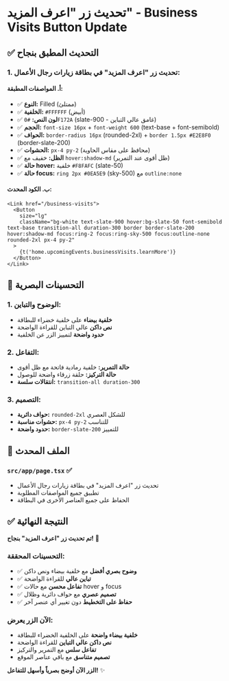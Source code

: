 # تحديث زر "اعرف المزيد" - Business Visits Button Update

## ✅ التحديث المطبق بنجاح

### **1. تحديث زر "اعرف المزيد" في بطاقة زيارات رجال الأعمال:**

#### **أ. المواصفات المطبقة:**
- ✅ **النوع:** Filled (ممتلئ)
- ✅ **الخلفية:** `#FFFFFF` (أبيض)
- ✅ **لون النص:** `#0F172A` (slate-900 - غامق عالي التباين)
- ✅ **الحجم:** `font-size 16px` + `font-weight 600` (text-base + font-semibold)
- ✅ **الحواف:** `border-radius 16px` (rounded-2xl) + `border 1.5px #E2E8F0` (border-slate-200)
- ✅ **الحشوات:** `px-4 py-2` (محافظ على مقاس الحاوية)
- ✅ **الظل:** خفيف مع `hover:shadow-md` (ظل أقوى عند التمرير)
- ✅ **حالة hover:** خلفية `#F8FAFC` (slate-50)
- ✅ **حالة focus:** `ring 2px #0EA5E9` (sky-500) مع `outline:none`

#### **ب. الكود المحدث:**
```tsx
<Link href="/business-visits">
  <Button 
    size="lg" 
    className="bg-white text-slate-900 hover:bg-slate-50 font-semibold text-base transition-all duration-300 border border-slate-200 hover:shadow-md focus:ring-2 focus:ring-sky-500 focus:outline-none rounded-2xl px-4 py-2"
  >
    {t('home.upcomingEvents.businessVisits.learnMore')}
  </Button>
</Link>
```

## 🎨 التحسينات البصرية

### **1. الوضوح والتباين:**
- **خلفية بيضاء** على خلفية خضراء للبطاقة
- **نص داكن** عالي التباين للقراءة الواضحة
- **حدود واضحة** لتمييز الزر عن الخلفية

### **2. التفاعل:**
- **حالة التمرير:** خلفية رمادية فاتحة مع ظل أقوى
- **حالة التركيز:** حلقة زرقاء واضحة للوصول
- **انتقالات سلسة:** `transition-all duration-300`

### **3. التصميم:**
- **حواف دائرية:** `rounded-2xl` للشكل العصري
- **حشوات مناسبة:** `px-4 py-2` للتناسب
- **حدود واضحة:** `border-slate-200` للتمييز

## 📁 الملف المحدث

### **`src/app/page.tsx`** ✅
- تحديث زر "اعرف المزيد" في بطاقة زيارات رجال الأعمال
- تطبيق جميع المواصفات المطلوبة
- الحفاظ على جميع العناصر الأخرى في البطاقة

## ✅ النتيجة النهائية

**تم تحديث زر "اعرف المزيد" بنجاح!** 🎉

### **التحسينات المحققة:**
- ✅ **وضوح بصري أفضل** مع خلفية بيضاء ونص داكن
- ✅ **تباين عالي** للقراءة الواضحة
- ✅ **تفاعل محسن** مع حالات hover و focus
- ✅ **تصميم عصري** مع حواف دائرية وظلال
- ✅ **حفاظ على التخطيط** دون تغيير أي عنصر آخر

### **الآن الزر يعرض:**
- **خلفية بيضاء واضحة** على الخلفية الخضراء للبطاقة
- **نص داكن عالي التباين** للقراءة الواضحة
- **تفاعل سلس** مع التمرير والتركيز
- **تصميم متناسق** مع باقي عناصر الموقع

**الزر الآن أوضح بصرياً وأسهل للتفاعل!** ✨
